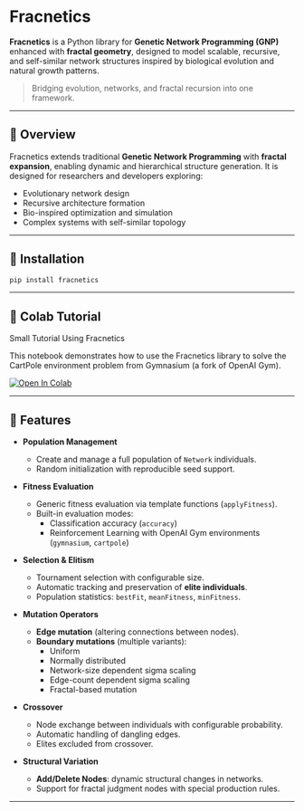 # Fracnetics

**Fracnetics** is a Python library for **Genetic Network Programming (GNP)** enhanced with **fractal geometry**, designed to model scalable, recursive, and self-similar network structures inspired by biological evolution and natural growth patterns.

> Bridging evolution, networks, and fractal recursion into one framework.

---

## 🔬 Overview

Fracnetics extends traditional **Genetic Network Programming** with **fractal expansion**, enabling dynamic and hierarchical structure generation. It is designed for researchers and developers exploring:

- Evolutionary network design
- Recursive architecture formation
- Bio-inspired optimization and simulation
- Complex systems with self-similar topology

---

## 🚀 Installation

```bash
pip install fracnetics
```

---
## 📓 Colab Tutorial

Small Tutorial Using Fracnetics

This notebook demonstrates how to use the Fracnetics library to solve the CartPole environment problem from Gymnasium (a fork of OpenAI Gym).

[![Open In Colab](https://colab.research.google.com/assets/colab-badge.svg)](
https://colab.research.google.com/github/FabianKoehnke/fracnetics/blob/main/notebooks/minExampleCartPole.ipynb)
 
---

## 🦾 Features

- **Population Management**  
  - Create and manage a full population of `Network` individuals.  
  - Random initialization with reproducible seed support.  

- **Fitness Evaluation**  
  - Generic fitness evaluation via template functions (`applyFitness`).  
  - Built-in evaluation modes:
    - Classification accuracy (`accuracy`)  
    - Reinforcement Learning with OpenAI Gym environments (`gymnasium`, `cartpole`)  

- **Selection & Elitism**  
  - Tournament selection with configurable size.  
  - Automatic tracking and preservation of **elite individuals**.  
  - Population statistics: `bestFit`, `meanFitness`, `minFitness`.  

- **Mutation Operators**  
  - **Edge mutation** (altering connections between nodes).  
  - **Boundary mutations** (multiple variants):  
    - Uniform  
    - Normally distributed  
    - Network-size dependent sigma scaling  
    - Edge-count dependent sigma scaling  
    - Fractal-based mutation  

- **Crossover**  
  - Node exchange between individuals with configurable probability.  
  - Automatic handling of dangling edges.  
  - Elites excluded from crossover.  

- **Structural Variation**  
  - **Add/Delete Nodes**: dynamic structural changes in networks.  
  - Support for fractal judgment nodes with special production rules.

---

